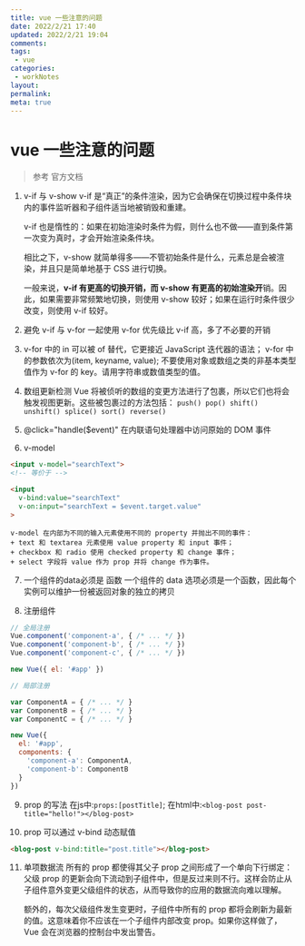 ```yaml
---
title: vue 一些注意的问题
date: 2022/2/21 17:40
updated: 2022/2/21 19:04
comments:
tags:
 - vue
categories:
 - workNotes
layout:
permalink:
meta: true
---
```


# vue 一些注意的问题
> 参考 官方文档

1. v-if 与 v-show
    v-if 是“真正”的条件渲染，因为它会确保在切换过程中条件块内的事件监听器和子组件适当地被销毁和重建。

    v-if 也是惰性的：如果在初始渲染时条件为假，则什么也不做——直到条件第一次变为真时，才会开始渲染条件块。

    相比之下，v-show 就简单得多——不管初始条件是什么，元素总是会被渲染，并且只是简单地基于 CSS 进行切换。

    一般来说，**v-if 有更高的切换开销，而 v-show 有更高的初始渲染开**销。因此，如果需要非常频繁地切换，则使用 v-show 较好；如果在运行时条件很少改变，则使用 v-if 较好。

2. 避免 v-if 与 v-for 一起使用
    v-for 优先级比 v-if 高，多了不必要的开销

3. v-for 中的 in 可以被 of 替代，它更接近 JavaScript 迭代器的语法； 
    v-for 中的参数依次为(item, keyname, value);
    不要使用对象或数组之类的非基本类型值作为 v-for 的 key。请用字符串或数值类型的值。

4. 数组更新检测
    Vue 将被侦听的数组的变更方法进行了包裹，所以它们也将会触发视图更新。这些被包裹过的方法包括：
    `push() pop() shift() unshift() splice() sort() reverse()`

5. @click="handle($event)" 在内联语句处理器中访问原始的 DOM 事件

6. v-model 
~~~html
<input v-model="searchText">
<!-- 等价于 -->

<input
  v-bind:value="searchText"
  v-on:input="searchText = $event.target.value"
>
~~~
    v-model 在内部为不同的输入元素使用不同的 property 并抛出不同的事件：
    + text 和 textarea 元素使用 value property 和 input 事件；
    + checkbox 和 radio 使用 checked property 和 change 事件；
    + select 字段将 value 作为 prop 并将 change 作为事件。

7. 一个组件的data必须是 函数
    一个组件的 data 选项必须是一个函数，因此每个实例可以维护一份被返回对象的独立的拷贝

8. 注册组件
~~~js
// 全局注册
Vue.component('component-a', { /* ... */ })
Vue.component('component-b', { /* ... */ })
Vue.component('component-c', { /* ... */ })

new Vue({ el: '#app' })

// 局部注册

var ComponentA = { /* ... */ }
var ComponentB = { /* ... */ }
var ComponentC = { /* ... */ }

new Vue({
  el: '#app',
  components: {
    'component-a': ComponentA,
    'component-b': ComponentB
  }
})
~~~

9. prop 的写法
    在js中:`props:[postTitle]`;
    在html中:`<blog-post post-title="hello!"></blog-post>`

10. prop 可以通过 v-bind 动态赋值
~~~html
<blog-post v-bind:title="post.title"></blog-post>
~~~

11. 单项数据流
    所有的 prop 都使得其父子 prop 之间形成了一个单向下行绑定：父级 prop 的更新会向下流动到子组件中，但是反过来则不行。这样会防止从子组件意外变更父级组件的状态，从而导致你的应用的数据流向难以理解。

    额外的，每次父级组件发生变更时，子组件中所有的 prop 都将会刷新为最新的值。这意味着你不应该在一个子组件内部改变 prop。如果你这样做了，Vue 会在浏览器的控制台中发出警告。